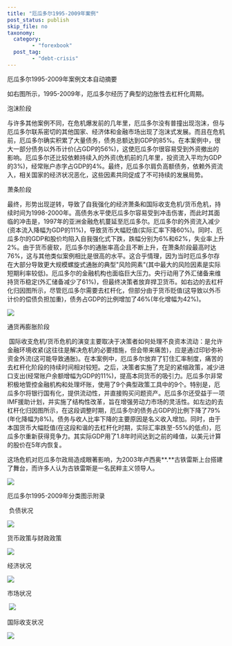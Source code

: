 ```yaml
---
title: "厄瓜多尔1995-2009年案例"
post_status: publish
skip_file: no
taxonomy:
  category:
        - "forexbook"
  post_tag:
        - "debt-crisis"
---
```


厄瓜多尔1995-2009年案例文本自动摘要

如右图所示，1995-2009年，厄瓜多尔经历了典型的边胀性去杠杆化周期。

泡沫阶段

与许多其他案例不同，在危机爆发前的几年里，厄瓜多尔没有普撞出现泡沫，但与厄瓜多尔联系密切的其他国家、经济体和金融市场出现了泡沫式发展。而且在危机前，厄瓜多尔确实积累了大量债务，债务总额达到GDP的85%。在本案例中，很大一部分债务以外币计价(占GDP的56%)，这使厄瓜多尔很容易受到外资撤出的影响。厄瓜多尔还比较依赖持续入的外资(危机前的几年里，投资流入平均为GDP的3%)，经常账户赤字占GDP的4%。最终，厄瓜多尔肩负高额债务，依赖外资流入，相关国家的经济状况恶化，这些因素共同促成了不可持续的发展局势。

萧条阶段

最终，形势出现逆转，导致了自我强化的经济萧条和国际收支危机/货币危机，持续时间为1998-2000年。高债务水平使厄瓜多尔容易受到冲击伤害，而此时其面临的冲击是，1997年的亚洲金融危机蔓延至厄瓜多尔。厄瓜多尔的外资流入减少(资本流入降幅为GDP的11%)，导致货币大幅贬值(实际汇率下降60%)。同时、厄瓜多尔的GDP和股价均陷入自我强化式下跌，跌幅分别为6%和62%，失业率上升2%。由于货币疲软，厄瓜多尔的通胀率高企且不断上升，在萧条阶段最高时达76%，这与其他类似案例相比是很高的水平。这合乎情理，因为当时厄瓜多尔存在大部分导致更大规模螺旋式通胀的典型"风险网素"(其中最大的风险因素是实际短期利率较低)。厄瓜多尔的金融机构也面临巨大压力。央行动用了外汇储备来维持货币稳定(外汇储备减少了61%)，但最终决策者放弃捍卫货币。如右边的去杠杆化归因图所示，尽管厄瓜多尔需要去杠杆化，但部分由于货币贬值(这导致以外币计价的偿债负担加重)，债务占GDP的比例增加了46%(年化增幅为42%)。

![](https://img.dgrhw.net/upload/images/0/forexbook/2020/09/24/094127340.jpg)

通货再膨胀阶段

 国际收支危机/货币危机的演变主要取决于决策者如何处理不良资本流动：是允许金融环境收紧(这往往是解决危机的必要措施，但会带来痛苦)，应是通过印钞弥补资金外流(这可能导致通胀)。在本案例中，厄瓜多尔放弃了钉住汇率制度，痛苦的去杠杆化阶段的持续时间相对较短。之后，决策者实施了充足的紧缩政策，减少进口支出(经常账户余额增幅为GDP的11%)，提高本同货币的吸引力。厄瓜多尔非常积极地管控金融机构和处理坏账，使用了9个典型政策工具中的9个。特别是，厄瓜多尔将银行国有化，提供流动性，并直接购买问题资产。厄瓜多尔还受益于一项IMF援助计划，并实施了结构性改革，旨在增强劳动力市场的灵活性。如左边的去杠杆化归因图所示，在这段调整时期，厄瓜多尔的债务占GDP的比例下降了79%(年化降幅为8%)。债务与收人比率下降的主要原因是名义收入增加。同时，由于本国货币大幅贬值(在这段和谐的去杠杆化时期，实际汇率跌至-55%的低点)，厄瓜多尔重新获得竞争力。其实际GDP用了1.8年时间达到之前的峰值，以美元计算的股价在5年内恢复。

这场危机对厄瓜多尔政局造成眼著影响，为2003年卢西奥**.**古铁雷斯上台搭建了舞台，而许多人认为古铁雷斯是一名民粹主义领导人。

![](https://img.dgrhw.net/upload/images/0/forexbook/2020/09/24/094230466.jpg)

厄瓜多尔1995-2009年分类图示附录

 负债状况

![](https://img.dgrhw.net/upload/images/forexbook/2020/07/22/175442690.png)

货币政策与财政政策

![](https://img.dgrhw.net/upload/images/forexbook/2020/07/22/175457269.png)

经济状况

![](https://img.dgrhw.net/upload/images/forexbook/2020/07/22/175509644.png)

市场状况

 ![](https://img.dgrhw.net/upload/images/forexbook/2020/07/22/175524019.png)

国际收支状况

![](https://img.dgrhw.net/upload/images/forexbook/2020/07/22/175537020.png)

